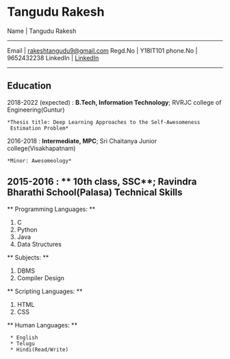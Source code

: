 Tangudu Rakesh
============
Name                |  Tangudu Rakesh
-------------------     ----------------------------
Email               |           rakeshtangudu9@gmail.com
Regd.No             |                Y18IT101
phone.No            |                9652432238
LinkedIn            |          [LinkedIn](https://www.linkedin.com/in/rakesh-tangudu-0786821a5/)
-------------------     ----------------------------

Education
---------

2018-2022 (expected)
:   **B.Tech, Information Technology**; RVRJC college of Engineering(Guntur)

    *Thesis title: Deep Learning Approaches to the Self-Awesomeness
     Estimation Problem*

2016-2018
:   **Intermediate, MPC**; Sri Chaitanya Junior college(Visakhapatnam)

    *Minor: Awesomeology*

2015-2016
: ** 10th class, SSC**; Ravindra Bharathi School(Palasa)
Technical Skills
--------------------
** Programming Languages: **
1. C
2. Python
3. Java
4. Data Structures

** Subjects: **
1. DBMS
2. Compiler Design

** Scripting Languages: **
1. HTML
2. CSS

** Human Languages: **

     * English 
     * Telugu
     * Hindi(Read/Write)
